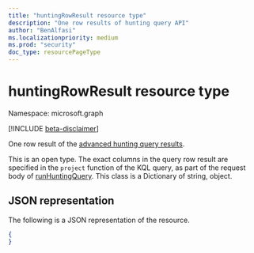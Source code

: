 ```yaml
---
title: "huntingRowResult resource type"
description: "One row results of hunting query API"
author: "BenAlfasi"
ms.localizationpriority: medium
ms.prod: "security"
doc_type: resourcePageType
---
```


# huntingRowResult resource type

Namespace: microsoft.graph

[!INCLUDE [beta-disclaimer](../../includes/beta-disclaimer.md)]

One row result of the [advanced hunting query results](../resources/security-huntingqueryresults.md).

This is an open type. The exact columns in the query row result are specified in the `project` function of the KQL query, as part of the request body of [runHuntingQuery](../api/security-runhuntingquery.md).
This class is a Dictionary of string, object.


## JSON representation
The following is a JSON representation of the resource.
<!-- {
  "blockType": "resource",
  "@odata.type": "microsoft.graph.huntingRowResult",
  "openType": true
}
-->
``` json
{
}
```